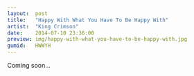```yaml
---
layout:  post
title:   "Happy With What You Have To Be Happy With"
artist:  "King Crimson"
date:    2014-07-10 23:36:00
preview: img/happy-with-what-you-have-to-be-happy-with.jpg
gumid:   HWWYH
---
```


Coming soon...

<!-- vim: set tw=79 spell spelllang=en: -->
